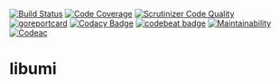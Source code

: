 [![Build Status](https://travis-ci.com/umitop/libumi.svg?branch=master)](https://travis-ci.com/umitop/libumi)
[![Code Coverage](https://scrutinizer-ci.com/g/umitop/libumi/badges/coverage.png?b=master)](https://scrutinizer-ci.com/g/umitop/libumi/?branch=master)
[![Scrutinizer Code Quality](https://scrutinizer-ci.com/g/umitop/libumi/badges/quality-score.png?b=master)](https://scrutinizer-ci.com/g/umitop/libumi/?branch=master)
[![goreportcard](https://goreportcard.com/badge/github.com/umitop/libumi)](https://goreportcard.com/report/github.com/umitop/libumi)
[![Codacy Badge](https://app.codacy.com/project/badge/Grade/658a04cd2036428d8b60514e5e93db98)](https://www.codacy.com/manual/umitop/libumi?utm_source=gitlab.com&amp;utm_medium=referral&amp;utm_content=umitop/libumi&amp;utm_campaign=Badge_Grade)
[![codebeat badge](https://codebeat.co/badges/6024ad0b-2411-4f2c-acb7-71d5786b84b7)](https://codebeat.co/projects/github-com-umitop-libumi-master)
[![Maintainability](https://api.codeclimate.com/v1/badges/2fb9f4aa1ed3a1ab7009/maintainability)](https://codeclimate.com/github/umitop/libumi/maintainability)
[![Codeac](https://static.codeac.io/badges/3-20277389.svg "Codeac.io")](https://app.codeac.io/gitlab/umitop/libumi)

# libumi

